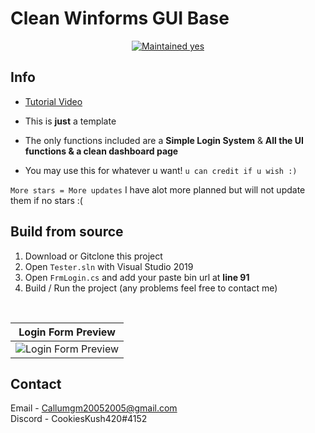# Clean Winforms GUI Base

<p align="center">
  <a href="https://github.com/Callumgm/Discord-Worm/graphs/commit-activity">
    <img src="https://img.shields.io/badge/maintained-yes-success?style=flat-square" alt="Maintained yes" />
  </a>
</p>

## Info
- [Tutorial Video](https://youtu.be/eqea8E5X-AU)

- This is **just** a template
- The only functions included are a **Simple Login System** & **All the UI functions & a clean dashboard page**
- You may use this for whatever u want! `u can credit if u wish :)`

`More stars = More updates` I have alot more planned but will not update them if no stars :(

## Build from source
1. Download or Gitclone this project
2. Open `Tester.sln` with Visual Studio 2019
3. Open `FrmLogin.cs` and add your paste bin url at **line 91**
4. Build / Run the project (any problems feel free to contact me)

<br>

| Login Form Preview | 
| ------------- | 
| ![Login Form Preview](https://github.com/Callumgm/Cookies-Clean-GUI-Base/blob/master/png/Login_preview.png) |

## Contact
Email - Callumgm20052005@gmail.com 
<br>
Discord - CookiesKush420#4152
